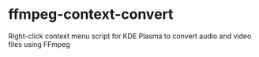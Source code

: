 # ffmpeg-context-convert
Right-click context menu script for KDE Plasma to convert audio and video files using FFmpeg
